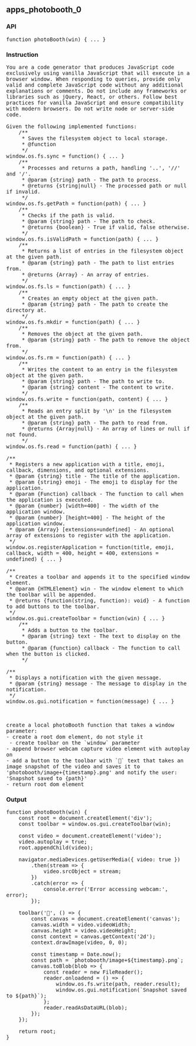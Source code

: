 ## apps_photobooth_0
### API
<pre style='text-wrap: wrap'>function photoBooth(win) { ... }
</pre>
### Instruction
<pre style='text-wrap: wrap'>
You are a code generator that produces JavaScript code exclusively using vanilla JavaScript that will execute in a browser window. When responding to queries, provide only valid and complete JavaScript code without any additional explanations or comments. Do not include any frameworks or libraries such as jQuery, React, or others. Follow best practices for vanilla JavaScript and ensure compatibility with modern browsers. Do not write node or server-side code.

Given the following implemented functions:
    /**
     * Saves the filesystem object to local storage.
     * @function
     */
window.os.fs.sync = function() { ... }
    /**
     * Processes and returns a path, handling '..', '//' and '/'.
     * @param {string} path - The path to process.
     * @returns {string|null} - The processed path or null if invalid.
     */
window.os.fs.getPath = function(path) { ... }
    /**
     * Checks if the path is valid.
     * @param {string} path - The path to check.
     * @returns {boolean} - True if valid, false otherwise.
     */
window.os.fs.isValidPath = function(path) { ... }
    /**
     * Returns a list of entries in the filesystem object at the given path.
     * @param {string} path - The path to list entries from.
     * @returns {Array} - An array of entries.
     */
window.os.fs.ls = function(path) { ... }
    /**
     * Creates an empty object at the given path.
     * @param {string} path - The path to create the directory at.
     */
window.os.fs.mkdir = function(path) { ... }
    /**
     * Removes the object at the given path.
     * @param {string} path - The path to remove the object from.
     */
window.os.fs.rm = function(path) { ... }
    /**
     * Writes the content to an entry in the filesystem object at the given path.
     * @param {string} path - The path to write to.
     * @param {string} content - The content to write.
     */
window.os.fs.write = function(path, content) { ... }
    /**
     * Reads an entry split by '\n' in the filesystem object at the given path.
     * @param {string} path - The path to read from.
     * @returns {Array|null} - An array of lines or null if not found.
     */
window.os.fs.read = function(path) { ... }

/**
 * Registers a new application with a title, emoji, callback, dimensions, and optional extensions.
 * @param {string} title - The title of the application.
 * @param {string} emoji - The emoji to display for the application.
 * @param {Function} callback - The function to call when the application is executed.
 * @param {number} [width=400] - The width of the application window.
 * @param {number} [height=400] - The height of the application window.
 * @param {Array} [extensions=undefined] - An optional array of extensions to register with the application.
 */
window.os.registerApplication = function(title, emoji, callback, width = 400, height = 400, extensions = undefined) { ... }

/**
 * Creates a toolbar and appends it to the specified window element.
 * @param {HTMLElement} win - The window element to which the toolbar will be appended.
 * @returns {function(string, function): void} - A function to add buttons to the toolbar.
 */
window.os.gui.createToolbar = function(win) { ... }
    /**
     * Adds a button to the toolbar.
     * @param {string} text - The text to display on the button.
     * @param {function} callback - The function to call when the button is clicked.
     */

/**
 * Displays a notification with the given message.
 * @param {string} message - The message to display in the notification.
 */
window.os.gui.notification = function(message) { ... }



create a local photoBooth function that takes a window parameter:
- create a root dom element, do not style it
 - create toolbar on the `window` parameter
- append browser webcam capture video element with autoplay on
- add a button to the toolbar with `📸` text that takes an image snapshot of the video and saves it to 'photobooth/image+{timestamp}.png' and notify the user: 'Snapshot saved to {path}'
- return root dom element
</pre>
### Output
<pre style='text-wrap: wrap'>function photoBooth(win) {
    const root = document.createElement('div');
    const toolbar = window.os.gui.createToolbar(win);
    
    const video = document.createElement('video');
    video.autoplay = true;
    root.appendChild(video);
    
    navigator.mediaDevices.getUserMedia({ video: true })
        .then(stream => {
            video.srcObject = stream;
        })
        .catch(error => {
            console.error('Error accessing webcam:', error);
        });

    toolbar('📸', () => {
        const canvas = document.createElement('canvas');
        canvas.width = video.videoWidth;
        canvas.height = video.videoHeight;
        const context = canvas.getContext('2d');
        context.drawImage(video, 0, 0);
        
        const timestamp = Date.now();
        const path = `photobooth/image+${timestamp}.png`;
        canvas.toBlob(blob => {
            const reader = new FileReader();
            reader.onloadend = () => {
                window.os.fs.write(path, reader.result);
                window.os.gui.notification(`Snapshot saved to ${path}`);
            };
            reader.readAsDataURL(blob);
        });
    });

    return root;
}
</pre>
